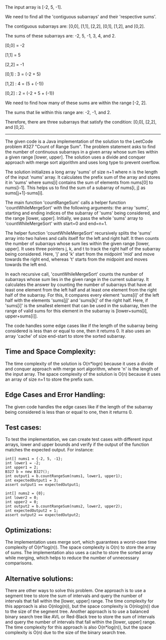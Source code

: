 The input array is [-2, 5, -1].

We need to find all the 'contiguous subarrays' and their 'respective sums'.

The contiguous subarrays are: [0,0], [1,1], [2,2], [0,1], [1,2], and [0,2].

The sums of these subarrays are: -2, 5, -1, 3, 4, and 2.

[0,0] = -2

[1,1] = 5

[2,2] = -1

[0,1] : 3 = (-2 + 5)

[1,2] : 4 = (5 + (-1))

[0,2] : 2 = (-2 + 5 + (-1))


We need to find how many of these sums are within the range [-2, 2].

The sums that lie within this range are: 
-2, -1, and 2.

Therefore, there are three subarrays that satisfy the condition: 
[0,0], [2,2], and [0,2].

___


The given code is a Java implementation of the solution to the LeetCode problem #327 "Count of Range Sum". The problem statement asks to find the number of continuous subarrays in a given array whose sum lies within a given range [lower, upper]. The solution uses a divide and conquer approach with merge sort algorithm and uses long type to prevent overflow.

The solution initializes a long array 'sums' of size n+1 where n is the length of the input 'nums' array. It calculates the prefix sum of the array and stores it in 'sums' where sums[i] contains the sum of elements from nums[0] to nums[i-1]. This helps us to find the sum of a subarray of nums[i, j] as sums[j+1]-sums[i].

The main function 'countRangeSum' calls a helper function 'countWhileMergeSort' with the following arguments: the array 'sums', starting and ending indices of the subarray of 'sums' being considered, and the range [lower, upper]. Initially, we pass the whole 'sums' array to 'countWhileMergeSort' with start=0 and end=n+1.

The helper function 'countWhileMergeSort' recursively splits the 'sums' array into two halves and calls itself for the left and right half. It then counts the number of subarrays whose sum lies within the given range [lower, upper]. It uses three pointers j, k, and t to track the right half of the subarray being considered. Here, 'j' and 'k' start from the midpoint 'mid' and move towards the right end, whereas 't' starts from the midpoint and moves towards the left end.

In each recursive call, 'countWhileMergeSort' counts the number of subarrays whose sum lies in the given range in the current subarray. It calculates the answer by counting the number of subarrays that have at least one element from the left half and at least one element from the right half of the subarray. For this, it compares every element 'sums[i]' of the left half with the elements 'sums[j]' and 'sums[k]' of the right half. Here, if 'sums[i]' is the smallest element that can be used in the subarray, then the range of valid sums for this element in the subarray is [lower+sums[i], upper+sums[i]].

The code handles some edge cases like if the length of the subarray being considered is less than or equal to one, then it returns 0. It also uses an array 'cache' of size end-start to store the sorted subarray.

## Time and Space Complexity:
The time complexity of the solution is O(n*logn) because it uses a divide and conquer approach with merge sort algorithm, where 'n' is the length of the input array. The space complexity of the solution is O(n) because it uses an array of size n+1 to store the prefix sum.

## Edge Cases and Error Handling:
The given code handles the edge cases like if the length of the subarray being considered is less than or equal to one, then it returns 0.

## Test cases:
To test the implementation, we can create test cases with different input arrays, lower and upper bounds and verify if the output of the function matches the expected output. For instance:

```
int[] nums1 = {-2, 5, -1};
int lower1 = -2;
int upper1 = 2;
B327 b = new B327();
int output1 = b.countRangeSum(nums1, lower1, upper1);
int expectedOutput1 = 3;
assert output1 == expectedOutput1;

int[] nums2 = {0};
int lower2 = 0;
int upper2 = 0;
int output2 = b.countRangeSum(nums2, lower2, upper2);
int expectedOutput2 = 1;
assert output2 == expectedOutput2;
```

## Optimizations:

The implementation uses merge sort, which guarantees a worst-case time complexity of O(n*log(n)). The space complexity is O(n) to store the array of sums. The implementation also uses a cache to store the sorted array while merging, which helps to reduce the number of unnecessary comparisons.

## Alternative solutions:

There are other ways to solve this problem. One approach is to use a segment tree to store the sum of intervals and query the number of intervals that fall within the [lower, upper] range. The time complexity for this approach is also O(nlog(n)), but the space complexity is O(nlog(n)) due to the size of the segment tree. Another approach is to use a balanced binary search tree like AVL or Red-Black tree to store the sum of intervals and query the number of intervals that fall within the [lower, upper] range. The time complexity for this approach is also O(n*log(n)), but the space complexity is O(n) due to the size of the binary search tree.